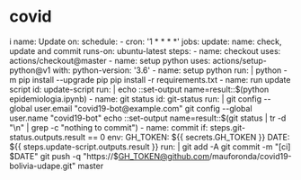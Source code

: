 # covid

i
name: Update
on:
  schedule:
    - cron: '1 * * * *'
jobs:
  update:
    name: check, update and commit
    runs-on: ubuntu-latest
    steps:
      - name: checkout
        uses: actions/checkout@master
      - name: setup python
        uses: actions/setup-python@v1
        with:
          python-version: '3.6'
      - name: setup python
        run: |
          python -m pip install --upgrade pip
          pip install -r requirements.txt
      - name: run update script
        id: update-script
        run: |
          echo ::set-output name=result::$(python epidemiologia.ipynb)
      - name: git status
        id: git-status
        run: |
          git config --global user.email "covid19-bot@example.com"
          git config --global user.name "covid19-bot"
          echo ::set-output name=result::$(git status | tr -d "\n" | grep -c "nothing to commit")
      - name: commit
        if: steps.git-status.outputs.result == 0
        env:
          GH_TOKEN: ${{ secrets.GH_TOKEN }}
          DATE: ${{ steps.update-script.outputs.result }}
        run: |
          git add -A
          git commit -m "[ci] $DATE"
          git push -q "https://$GH_TOKEN@github.com/mauforonda/covid19-bolivia-udape.git" master
